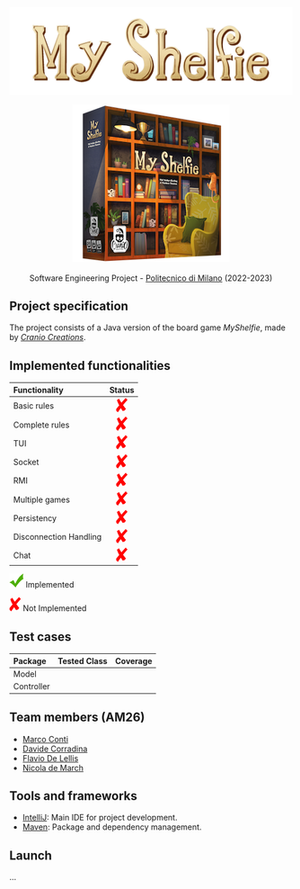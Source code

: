 ![alt text](assets/Title2000x618px.png)
 
<p align="center">
    <img src="assets/Boxnoshadow280x280.png"/>
    <br>
    <br>
    Software Engineering Project - <a href="https://www.polimi.it/">Politecnico di Milano</a> (2022-2023)
    <br>
<p>

## Project specification
The project consists of a Java version of the board game *MyShelfie*, made by [_Cranio Creations_].

## Implemented functionalities
| Functionality          | Status                            |
|:-----------------------|:---------------------------------:|
| Basic rules            |   ![alt text](assets/cross.png)   |
| Complete rules         |   ![alt text](assets/cross.png)   |
| TUI                    |   ![alt text](assets/cross.png)   |
| Socket                 |   ![alt text](assets/cross.png)   |
| RMI                    |   ![alt text](assets/cross.png)   |
| Multiple games         |   ![alt text](assets/cross.png)   |
| Persistency            |   ![alt text](assets/cross.png)   |
| Disconnection Handling |   ![alt text](assets/cross.png)   |
| Chat                   |   ![alt text](assets/cross.png)   |

![alt text](assets/tick.png) Implemented

![alt text](assets/cross.png) Not Implemented

## Test cases

| Package     |Tested Class | Coverage    |
|:------------|:------------|:-----------:|
| Model       |             |             |
| Controller  |             |             |

## Team members (AM26)
* [Marco Conti](https://github.com/C0NN)
* [Davide Corradina](https://github.com/CorraPiano)
* [Flavio De Lellis](https://github.com/flaviodelellis)
* [Nicola de March](https://github.com/nicola-de-march)

## Tools and frameworks
* [IntelliJ](https://www.jetbrains.com/idea/): Main IDE for project development.
* [Maven](https://maven.apache.org/): Package and dependency management.

## Launch
...

[_Cranio Creations_]: https://www.craniocreations.it/
